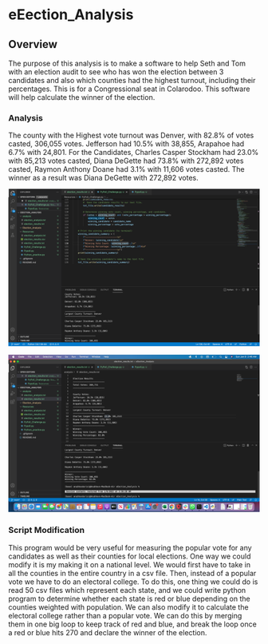 # eEection_Analysis

## Overview
The purpose of this analysis is to make a software to help Seth and Tom with an election audit to see who has won the election between 3 candidates and also which counties had the highest turnout, including their percentages. This is for a Congressional seat in Colarodoo. This software will help calculate the winner of the election. 

### Analysis
The county with the Highest vote turnout was Denver, with 82.8% of votes casted, 306,055 votes. Jefferson had 10.5% with 38,855, Arapahoe had 6.7% with 24,801. For the Candidates, Charles Casper Stockham had 23.0% with 85,213 votes casted, Diana DeGette had 73.8% with 272,892 votes casted, Raymon Anthony Doane had 3.1% with 11,606 votes casted. The winner as a result was Diana DeGette with 272,892 votes.

![Screenshot!](https://github.com/adarisi7/eEection_Analysis/blob/e6a9e3bb86c347ab75cca94bf868f7bc932f1f1e/Election_Analysis/Screen%20Shot%202022-01-09%20at%202.33.35%20AM.png)

![Screenshot1!](https://github.com/adarisi7/eEection_Analysis/blob/3f874d80b8582df461bd202fcbc3bb8774bdd1c0/Election_Analysis/Screen%20Shot%202022-01-09%20at%202.46.09%20AM.png)

### Script Modification
This program would be very useful for measuring the popular vote for any candidates as well as their counties for local elections. One way we could modify it is my making it on a national level. We would first have to take in all the counties in the entire country in a csv file. Then, instead of a popular vote we have to do an electoral college. To do this, one thing we could do is read 50 csv files which represent each state, and we could write python program to determine whether each state is red or blue depending on the counties weighted with population. We can also modify it to calculate the electoral college rather than a popular vote. We can do this by merging them in one big loop to keep track of red and blue, and break the loop once a red or blue hits 270 and declare the winner of the election. 
